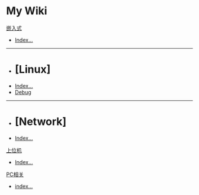 # My Wiki

[嵌入式]()

  * [Index...](Technology/index.md)
  - - - -
  * # [Linux]
  * [Index...](Technology/Linux/index.md)
  * [Debug](Technology/Linux/Debug/index.md)
  - - - -
  * # [Network]
  * [Index...](Technology/Network/index.md)

[上位机]()

  * [Index...](Travel/index.md)

[PC相关]()

  * [index...](Travel/index.md)
